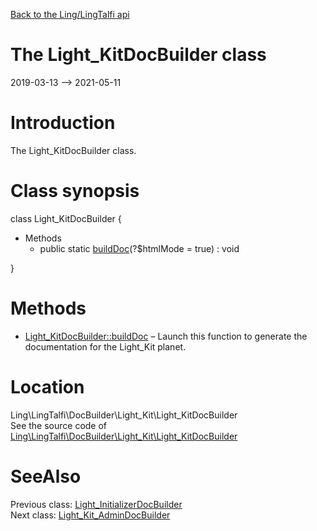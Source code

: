 [Back to the Ling/LingTalfi api](https://github.com/lingtalfi/LingTalfi/blob/master/doc/api/Ling/LingTalfi.md)



The Light_KitDocBuilder class
================
2019-03-13 --> 2021-05-11






Introduction
============

The Light_KitDocBuilder class.



Class synopsis
==============


class <span class="pl-k">Light_KitDocBuilder</span>  {

- Methods
    - public static [buildDoc](https://github.com/lingtalfi/LingTalfi/blob/master/doc/api/Ling/LingTalfi/DocBuilder/Light_Kit/Light_KitDocBuilder/buildDoc.md)(?$htmlMode = true) : void

}






Methods
==============

- [Light_KitDocBuilder::buildDoc](https://github.com/lingtalfi/LingTalfi/blob/master/doc/api/Ling/LingTalfi/DocBuilder/Light_Kit/Light_KitDocBuilder/buildDoc.md) &ndash; Launch this function to generate the documentation for the Light_Kit planet.





Location
=============
Ling\LingTalfi\DocBuilder\Light_Kit\Light_KitDocBuilder<br>
See the source code of [Ling\LingTalfi\DocBuilder\Light_Kit\Light_KitDocBuilder](https://github.com/lingtalfi/LingTalfi/blob/master/DocBuilder/Light_Kit/Light_KitDocBuilder.php)



SeeAlso
==============
Previous class: [Light_InitializerDocBuilder](https://github.com/lingtalfi/LingTalfi/blob/master/doc/api/Ling/LingTalfi/DocBuilder/Light_Initializer/Light_InitializerDocBuilder.md)<br>Next class: [Light_Kit_AdminDocBuilder](https://github.com/lingtalfi/LingTalfi/blob/master/doc/api/Ling/LingTalfi/DocBuilder/Light_Kit_Admin/Light_Kit_AdminDocBuilder.md)<br>
